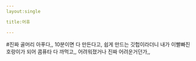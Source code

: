 ```yaml
---
layout:single

title:어휴

---
```


#진짜 골머리 아푸다,,
10분이면 다 만든다고, 쉽게 만드는 깃헙이라더니
내가 이빨빠진 호랑이가 되어 콤퓨타 다 까먹고,, 어려워졌거나
진짜 어려운거던가,,
